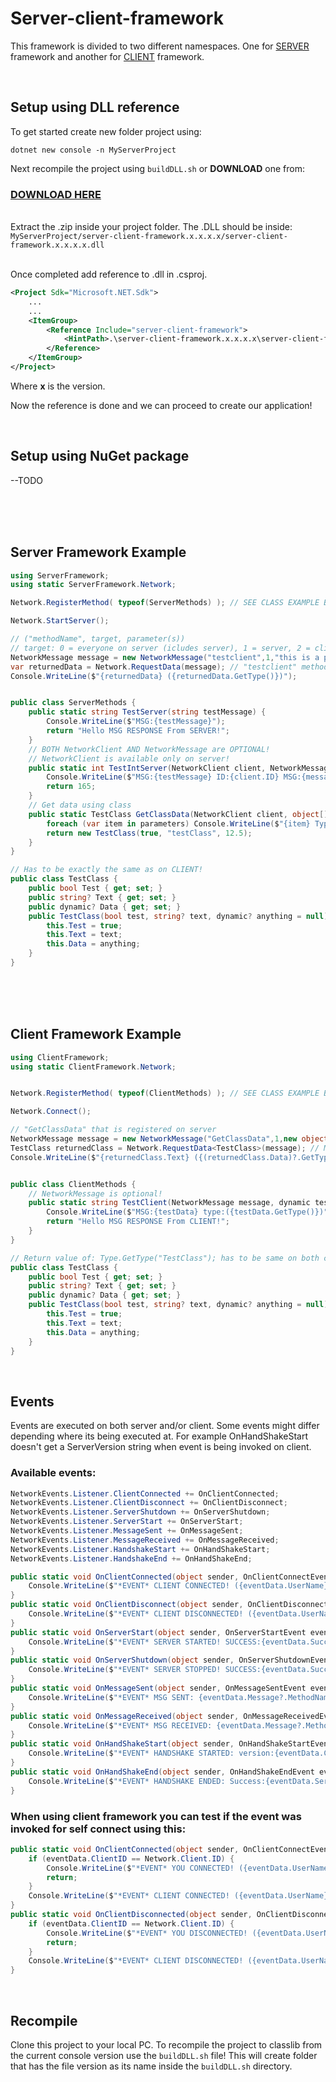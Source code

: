 


<h1>Server-client-framework</h1>

This framework is divided to two different namespaces. One for <u>SERVER</u> framework and another for <u>CLIENT</u> framework.

<br>
<h2>Setup using DLL reference</h2>
To get started create new folder project using:<br>

<code>dotnet new console -n MyServerProject</code>

Next recompile the project using ```buildDLL.sh``` or <b>DOWNLOAD</b> one from:<h3>[DOWNLOAD HERE](https://github.com/Razer223/server-client-framework/releases/tag/test)</h3>

<br>
Extract the .zip inside your project folder. The .DLL should be inside:<br>
<code>MyServerProject/server-client-framework.x.x.x.x/server-client-framework.x.x.x.x.dll</code>
<br><br>

Once completed add reference to .dll in .csproj.

```xml
<Project Sdk="Microsoft.NET.Sdk">
    ...
    ...
    <ItemGroup>
        <Reference Include="server-client-framework">
            <HintPath>.\server-client-framework.x.x.x.x\server-client-framework.x.x.x.x.dll</HintPath>
        </Reference>
    </ItemGroup>
</Project>
```
Where <b>x</b> is the version.

Now the reference is done and we can proceed to create our application!

<br>
<h2>Setup using NuGet package</h2>
--TODO

<br><br><br>
<h2>Server Framework Example</h2>

```C#
using ServerFramework;
using static ServerFramework.Network;

Network.RegisterMethod( typeof(ServerMethods) ); // SEE CLASS EXAMPLE BELOW!

Network.StartServer();

// ("methodName", target, parameter(s))
// target: 0 = everyone on server (icludes server), 1 = server, 2 = client with id: 2, -4 = everyone else expect client 4 
NetworkMessage message = new NetworkMessage("testclient",1,"this is a parameter");
var returnedData = Network.RequestData(message); // "testclient" method returns string! (see client example)
Console.WriteLine($"{returnedData} ({returnedData.GetType()})");


public class ServerMethods {
    public static string TestServer(string testMessage) {
        Console.WriteLine($"MSG:{testMessage}");
        return "Hello MSG RESPONSE From SERVER!";
    }
    // BOTH NetworkClient AND NetworkMessage are OPTIONAL!
    // NetworkClient is available only on server!
    public static int TestIntServer(NetworkClient client, NetworkMessage message, string testMessage) {
        Console.WriteLine($"MSG:{testMessage} ID:{client.ID} MSG:{message.Hash}");
        return 165;
    }
    // Get data using class
    public static TestClass GetClassData(NetworkClient client, object[] parameters) {
        foreach (var item in parameters) Console.WriteLine($"{item} Type:{item.GetType()}");
        return new TestClass(true, "testClass", 12.5);
    }
}

// Has to be exactly the same as on CLIENT!
public class TestClass {
    public bool Test { get; set; }
    public string? Text { get; set; }
    public dynamic? Data { get; set; }
    public TestClass(bool test, string? text, dynamic? anything = null) {
        this.Test = true;
        this.Text = text;
        this.Data = anything;
    }
}
```

<br><br><br>
<h2>Client Framework Example</h2>

```C#
using ClientFramework;
using static ClientFramework.Network;


Network.RegisterMethod( typeof(ClientMethods) ); // SEE CLASS EXAMPLE BELOW!

Network.Connect();

// "GetClassData" that is registered on server
NetworkMessage message = new NetworkMessage("GetClassData",1,new object[] {123,true,"test"});
TestClass returnedClass = Network.RequestData<TestClass>(message); // Make pointer for TestClass Type
Console.WriteLine($"{returnedClass.Text} ({(returnedClass.Data)?.GetType()})");


public class ClientMethods {
    // NetworkMessage is optional!
    public static string TestClient(NetworkMessage message, dynamic testData) {
        Console.WriteLine($"MSG:{testData} type:({testData.GetType()})");
        return "Hello MSG RESPONSE From CLIENT!";
    }
}

// Return value of: Type.GetType("TestClass"); has to be same on both client and server!!
public class TestClass {
    public bool Test { get; set; }
    public string? Text { get; set; }
    public dynamic? Data { get; set; }
    public TestClass(bool test, string? text, dynamic? anything = null) {
        this.Test = true;
        this.Text = text;
        this.Data = anything;
    }
}
```

<br>
<h2>Events</h2>
Events are executed on both server and/or client. Some events might differ depending where its being executed at. For example OnHandShakeStart doesn't get a ServerVersion string when event is being invoked on client.

<br>
<h3>Available events:</h3>

```C#
NetworkEvents.Listener.ClientConnected += OnClientConnected;
NetworkEvents.Listener.ClientDisconnect += OnClientDisconnect;
NetworkEvents.Listener.ServerShutdown += OnServerShutdown;
NetworkEvents.Listener.ServerStart += OnServerStart;
NetworkEvents.Listener.MessageSent += OnMessageSent;
NetworkEvents.Listener.MessageReceived += OnMessageReceived;
NetworkEvents.Listener.HandshakeStart += OnHandShakeStart;
NetworkEvents.Listener.HandshakeEnd += OnHandShakeEnd;
```

```C#
public static void OnClientConnected(object sender, OnClientConnectEvent eventData){
    Console.WriteLine($"*EVENT* CLIENT CONNECTED! ({eventData.UserName} ID:{eventData.ClientID} SUCCESS:{eventData.Success})");
}
public static void OnClientDisconnect(object sender, OnClientDisconnectEvent eventData){
    Console.WriteLine($"*EVENT* CLIENT DISCONNECTED! ({eventData.UserName} ID:{eventData.ClientID} SUCCESS:{eventData.Success})");
}
public static void OnServerStart(object sender, OnServerStartEvent eventData){
    Console.WriteLine($"*EVENT* SERVER STARTED! SUCCESS:{eventData.Success}");
}
public static void OnServerShutdown(object sender, OnServerShutdownEvent eventData){
    Console.WriteLine($"*EVENT* SERVER STOPPED! SUCCESS:{eventData.Success}");
}
public static void OnMessageSent(object sender, OnMessageSentEvent eventData){
    Console.WriteLine($"*EVENT* MSG SENT: {eventData.Message?.MethodName}");
}
public static void OnMessageReceived(object sender, OnMessageReceivedEvent eventData){
    Console.WriteLine($"*EVENT* MSG RECEIVED: {eventData.Message?.MethodName}");
}
public static void OnHandShakeStart(object sender, OnHandShakeStartEvent eventData){
    Console.WriteLine($"*EVENT* HANDSHAKE STARTED: version:{eventData.ClientVersion}, username:{eventData.UserName}");
}
public static void OnHandShakeEnd(object sender, OnHandShakeEndEvent eventData){
    Console.WriteLine($"*EVENT* HANDSHAKE ENDED: Success:{eventData.ServerVersion}, Code:{eventData.ErrorCode}");
}
```

<h3>When using client framework you can test if the event was invoked for self connect using this:</h3>

```C#
public static void OnClientConnected(object sender, OnClientConnectEvent eventData){
    if (eventData.ClientID == Network.Client.ID) {
        Console.WriteLine($"*EVENT* YOU CONNECTED! ({eventData.UserName} ID:{eventData.ClientID} SUCCESS:{eventData.Success})");
        return;
    }
    Console.WriteLine($"*EVENT* CLIENT CONNECTED! ({eventData.UserName} ID:{eventData.ClientID})");
}
public static void OnClientDisconnected(object sender, OnClientDisconnectEvent eventData){
    if (eventData.ClientID == Network.Client.ID) {
        Console.WriteLine($"*EVENT* YOU DISCONNECTED! ({eventData.UserName} ID:{eventData.ClientID} SUCCESS:{eventData.Success})");
        return;
    }
    Console.WriteLine($"*EVENT* CLIENT DISCONNECTED! ({eventData.UserName} ID:{eventData.ClientID} SUCCESS:{eventData.Success})");
}
```
<br>
<h2>Recompile</h2>
Clone this project to your local PC.
To recompile the project to classlib from the current console version use the <code>buildDLL.sh</code> file!
This will create folder that has the file version as its name inside the <code>buildDLL.sh</code>  directory.
